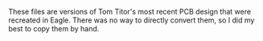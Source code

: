 These files are versions of Tom Titor's most recent PCB design that were recreated in Eagle. There was no way to directly convert them, so I did my best to copy them by hand.
